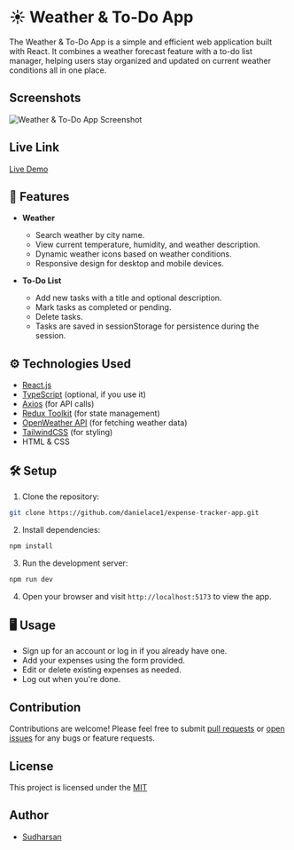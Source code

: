 # ☀️ Weather & To-Do App

The Weather & To-Do App is a simple and efficient web application built with React. It combines a weather forecast feature with a to-do list manager, helping users stay organized and updated on current weather conditions all in one place.

## Screenshots

![Weather & To-Do App Screenshot](public/Screenshot.png)

## Live Link

[Live Demo](https://your-live-app-link.vercel.app/) <!-- Replace with your live app URL -->

## 🌟 Features

- **Weather**

  - Search weather by city name.
  - View current temperature, humidity, and weather description.
  - Dynamic weather icons based on weather conditions.
  - Responsive design for desktop and mobile devices.

- **To-Do List**
  - Add new tasks with a title and optional description.
  - Mark tasks as completed or pending.
  - Delete tasks.
  - Tasks are saved in sessionStorage for persistence during the session.

## ⚙️ Technologies Used

- [React.js](https://react.dev/)
- [TypeScript](https://www.typescriptlang.org/) (optional, if you use it)
- [Axios](https://axios-http.com/) (for API calls)
- [Redux Toolkit](https://redux-toolkit.js.org/) (for state management)
- [OpenWeather API](https://openweathermap.org/api) (for fetching weather data)
- [TailwindCSS](https://tailwindcss.com/) (for styling)
- HTML & CSS

## 🛠️ Setup

1. Clone the repository:

```bash
git clone https://github.com/danielace1/expense-tracker-app.git
```

2. Install dependencies:

```bash
npm install
```

3. Run the development server:

```bash
npm run dev
```

4. Open your browser and visit `http://localhost:5173` to view the app.

## 🖥️ Usage

- Sign up for an account or log in if you already have one.
- Add your expenses using the form provided.
- Edit or delete existing expenses as needed.
- Log out when you're done.

## Contribution

Contributions are welcome! Please feel free to submit [pull requests](https://github.com/danielace1/expense-tracker-app/pulls) or [open issues](https://github.com/danielace1/expense-tracker-app/issues) for any bugs or feature requests.

## License

This project is licensed under the [MIT](./LICENSE)

## Author

- [Sudharsan](https://instagram.com/sudharsan_daniel)